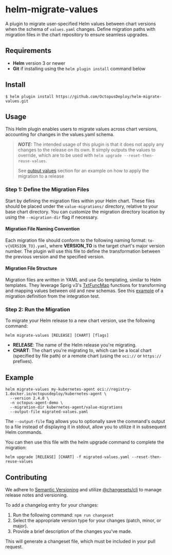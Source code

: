 # helm-migrate-values

A plugin to migrate user-specified Helm values between chart versions when the schema of `values.yaml` changes. Define migration paths with migration files in the chart repository to ensure seamless upgrades.
## Requirements

- **Helm** version 3 or newer
- **Git** if installing using the `helm plugin install` command below

## Install

```
$ helm plugin install https://github.com/OctopusDeploy/helm-migrate-values.git
```

## Usage

This Helm plugin enables users to migrate values across chart versions, accounting for changes in the values.yaml schema.

> **_NOTE:_** The intended usage of this plugin is that it does not apply any changes to the release on its own. It simply outputs the values to override, which are to be used with `helm upgrade --reset-then-reuse-values`.
> 
> See [output values](#optional-output-the-migration-to-a-file) section for an example on how to apply the migration to a release 

### Step 1: Define the Migration Files
Start by defining the migration files within your Helm chart. These files should be placed under the `value-migrations/` directory, relative to your base chart directory. You can customize the migration directory location by using the `--migration-dir` flag if necessary.

#### Migration File Naming Convention
Each migration file should conform to the following naming format:
`to-v{VERSION_TO}.yaml`, where **VERSION_TO** is the target chart's major version number. The plugin will use this file to define the transformation between the previous version and the specified version.

#### Migration File Structure
Migration files are written in YAML and use Go templating, similar to Helm templates. They leverage Sprig v3's [TxtFuncMap](https://github.com/Masterminds/sprig/blob/fc7fc0d6a0377bca7049c4a99e80b85f222d8caf/functions.go#L49) functions for transforming and mapping values between old and new schemas. See this [example](pkg/test-charts/v2/value-migrations/to-v2.yaml) of a migration definition from the integration test.

### Step 2: Run the Migration
To migrate your Helm release to a new chart version, use the following command:
```
helm migrate-values [RELEASE] [CHART] [flags]
```

- **RELEASE**: The name of the Helm release you're migrating.
- **CHART**: The chart you're migrating to, which can be a local chart (specified by file path) or a remote chart (using the `oci://` or `https://` prefixes).

## Example
```
helm migrate-values my-kubernetes-agent oci://registry-1.docker.io/octopusdeploy/kubernetes-agent \
  --version 2.4.0 \
  -n octopus-agent-demo \
  --migration-dir kubernetes-agent/value-migrations
  --output-file migrated-values.yaml
```

The `--output-file` flag allows you to optionally save the command's output to a file instead of displaying it in stdout, allow you to utilize it in subsequent Helm commands. 

You can then use this file with the helm upgrade command to complete the migration:

```
helm upgrade [RELEASE] [CHART] -f migrated-values.yaml --reset-then-reuse-values
```

## Contributing
We adhere to [Semantic Versioning](https://semver.org/) and utilize [@changesets/cli](https://github.com/changesets/changesets) to manage release notes and versioning.

To add a changelog entry for your changes:

1. Run the following command: `npm run changeset`
2. Select the appropriate version type for your changes (patch, minor, or major).
3. Provide a brief description of the changes you've made.

This will generate a changeset file, which must be included in your pull request.
